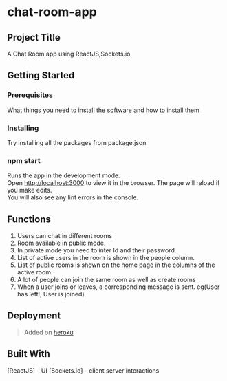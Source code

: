# chat-room-app

## Project Title

A Chat Room app using ReactJS,Sockets.io

## Getting Started
### Prerequisites
What things you need to install the software and how to install them

### Installing
Try installing all the packages from package.json

### npm start

Runs the app in the development mode.\
Open [http://localhost:3000](http://localhost:3000) to view it in the browser.
The page will reload if you make edits.\
You will also see any lint errors in the console.

## Functions
1. Users can chat in different rooms
2. Room available in public mode.
3. In private mode you need to inter Id and their password. 
4. List of active users in the room is shown in the people column.
5. List of public rooms is shown on the home page in the columns of the active room.
6. A lot of people can join the same room as well as create rooms
7. When a user joins or leaves, a corresponding message is sent. eg(User has left!, User is joined)

## Deployment
> Added on [heroku]()

## Built With
[ReactJS] - UI
[Sockets.io] - client server interactions